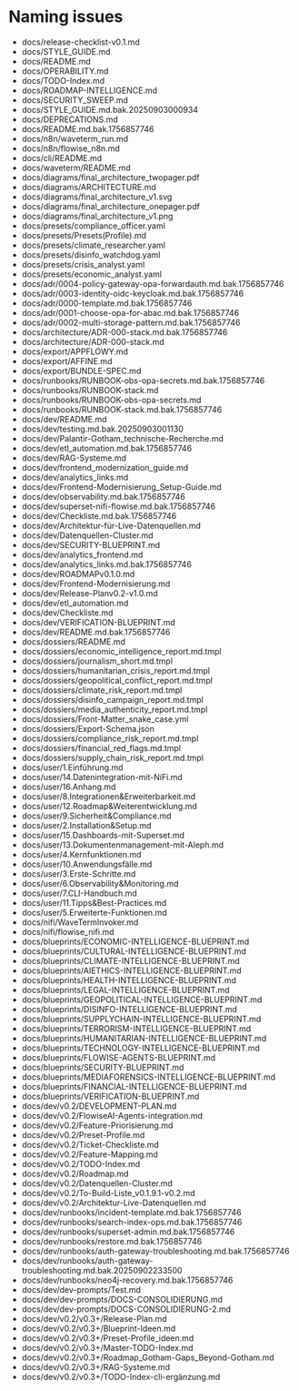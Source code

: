 # Naming issues


- docs/release-checklist-v0.1.md
- docs/STYLE_GUIDE.md
- docs/README.md
- docs/OPERABILITY.md
- docs/TODO-Index.md
- docs/ROADMAP-INTELLIGENCE.md
- docs/SECURITY_SWEEP.md
- docs/STYLE_GUIDE.md.bak.20250903000934
- docs/DEPRECATIONS.md
- docs/README.md.bak.1756857746
- docs/n8n/waveterm_run.md
- docs/n8n/flowise_n8n.md
- docs/cli/README.md
- docs/waveterm/README.md
- docs/diagrams/final_architecture_twopager.pdf
- docs/diagrams/ARCHITECTURE.md
- docs/diagrams/final_architecture_v1.svg
- docs/diagrams/final_architecture_onepager.pdf
- docs/diagrams/final_architecture_v1.png
- docs/presets/compliance_officer.yaml
- docs/presets/Presets(Profile).md
- docs/presets/climate_researcher.yaml
- docs/presets/disinfo_watchdog.yaml
- docs/presets/crisis_analyst.yaml
- docs/presets/economic_analyst.yaml
- docs/adr/0004-policy-gateway-opa-forwardauth.md.bak.1756857746
- docs/adr/0003-identity-oidc-keycloak.md.bak.1756857746
- docs/adr/0000-template.md.bak.1756857746
- docs/adr/0001-choose-opa-for-abac.md.bak.1756857746
- docs/adr/0002-multi-storage-pattern.md.bak.1756857746
- docs/architecture/ADR-000-stack.md.bak.1756857746
- docs/architecture/ADR-000-stack.md
- docs/export/APPFLOWY.md
- docs/export/AFFINE.md
- docs/export/BUNDLE-SPEC.md
- docs/runbooks/RUNBOOK-obs-opa-secrets.md.bak.1756857746
- docs/runbooks/RUNBOOK-stack.md
- docs/runbooks/RUNBOOK-obs-opa-secrets.md
- docs/runbooks/RUNBOOK-stack.md.bak.1756857746
- docs/dev/README.md
- docs/dev/testing.md.bak.20250903001130
- docs/dev/Palantir-Gotham_technische-Recherche.md
- docs/dev/etl_automation.md.bak.1756857746
- docs/dev/RAG-Systeme.md
- docs/dev/frontend_modernization_guide.md
- docs/dev/analytics_links.md
- docs/dev/Frontend-Modernisierung_Setup-Guide.md
- docs/dev/observability.md.bak.1756857746
- docs/dev/superset-nifi-flowise.md.bak.1756857746
- docs/dev/Checkliste.md.bak.1756857746
- docs/dev/Architektur-für-Live-Datenquellen.md
- docs/dev/Datenquellen-Cluster.md
- docs/dev/SECURITY-BLUEPRINT.md
- docs/dev/analytics_frontend.md
- docs/dev/analytics_links.md.bak.1756857746
- docs/dev/ROADMAPv0.1.0.md
- docs/dev/Frontend-Modernisierung.md
- docs/dev/Release-Planv0.2-v1.0.md
- docs/dev/etl_automation.md
- docs/dev/Checkliste.md
- docs/dev/VERIFICATION-BLUEPRINT.md
- docs/dev/README.md.bak.1756857746
- docs/dossiers/README.md
- docs/dossiers/economic_intelligence_report.md.tmpl
- docs/dossiers/journalism_short.md.tmpl
- docs/dossiers/humanitarian_crisis_report.md.tmpl
- docs/dossiers/geopolitical_conflict_report.md.tmpl
- docs/dossiers/climate_risk_report.md.tmpl
- docs/dossiers/disinfo_campaign_report.md.tmpl
- docs/dossiers/media_authenticity_report.md.tmpl
- docs/dossiers/Front-Matter_snake_case.yml
- docs/dossiers/Export-Schema.json
- docs/dossiers/compliance_risk_report.md.tmpl
- docs/dossiers/financial_red_flags.md.tmpl
- docs/dossiers/supply_chain_risk_report.md.tmpl
- docs/user/1.Einführung.md
- docs/user/14.Datenintegration-mit-NiFi.md
- docs/user/16.Anhang.md
- docs/user/8.Integrationen&Erweiterbarkeit.md
- docs/user/12.Roadmap&Weiterentwicklung.md
- docs/user/9.Sicherheit&Compliance.md
- docs/user/2.Installation&Setup.md
- docs/user/15.Dashboards-mit-Superset.md
- docs/user/13.Dokumentenmanagement-mit-Aleph.md
- docs/user/4.Kernfunktionen.md
- docs/user/10.Anwendungsfälle.md
- docs/user/3.Erste-Schritte.md
- docs/user/6.Observability&Monitoring.md
- docs/user/7.CLI-Handbuch.md
- docs/user/11.Tipps&Best-Practices.md
- docs/user/5.Erweiterte-Funktionen.md
- docs/nifi/WaveTermInvoker.md
- docs/nifi/flowise_nifi.md
- docs/blueprints/ECONOMIC-INTELLIGENCE-BLUEPRINT.md
- docs/blueprints/CULTURAL-INTELLIGENCE-BLUEPRINT.md
- docs/blueprints/CLIMATE-INTELLIGENCE-BLUEPRINT.md
- docs/blueprints/AIETHICS-INTELLIGENCE-BLUEPRINT.md
- docs/blueprints/HEALTH-INTELLIGENCE-BLUEPRINT.md
- docs/blueprints/LEGAL-INTELLIGENCE-BLUEPRINT.md
- docs/blueprints/GEOPOLITICAL-INTELLIGENCE-BLUEPRINT.md
- docs/blueprints/DISINFO-INTELLIGENCE-BLUEPRINT.md
- docs/blueprints/SUPPLYCHAIN-INTELLIGENCE-BLUEPRINT.md
- docs/blueprints/TERRORISM-INTELLIGENCE-BLUEPRINT.md
- docs/blueprints/HUMANITARIAN-INTELLIGENCE-BLUEPRINT.md
- docs/blueprints/TECHNOLOGY-INTELLIGENCE-BLUEPRINT.md
- docs/blueprints/FLOWISE-AGENTS-BLUEPRINT.md
- docs/blueprints/SECURITY-BLUEPRINT.md
- docs/blueprints/MEDIAFORENSICS-INTELLIGENCE-BLUEPRINT.md
- docs/blueprints/FINANCIAL-INTELLIGENCE-BLUEPRINT.md
- docs/blueprints/VERIFICATION-BLUEPRINT.md
- docs/dev/v0.2/DEVELOPMENT-PLAN.md
- docs/dev/v0.2/FlowiseAI-Agents-integration.md
- docs/dev/v0.2/Feature-Priorisierung.md
- docs/dev/v0.2/Preset-Profile.md
- docs/dev/v0.2/Ticket-Checkliste.md
- docs/dev/v0.2/Feature-Mapping.md
- docs/dev/v0.2/TODO-Index.md
- docs/dev/v0.2/Roadmap.md
- docs/dev/v0.2/Datenquellen-Cluster.md
- docs/dev/v0.2/To-Build-Liste_v0.1.9.1-v0.2.md
- docs/dev/v0.2/Architektur-Live-Datenquellen.md
- docs/dev/runbooks/incident-template.md.bak.1756857746
- docs/dev/runbooks/search-index-ops.md.bak.1756857746
- docs/dev/runbooks/superset-admin.md.bak.1756857746
- docs/dev/runbooks/restore.md.bak.1756857746
- docs/dev/runbooks/auth-gateway-troubleshooting.md.bak.1756857746
- docs/dev/runbooks/auth-gateway-troubleshooting.md.bak.20250902233500
- docs/dev/runbooks/neo4j-recovery.md.bak.1756857746
- docs/dev/dev-prompts/Test.md
- docs/dev/dev-prompts/DOCS-CONSOLIDIERUNG.md
- docs/dev/dev-prompts/DOCS-CONSOLIDIERUNG-2.md
- docs/dev/v0.2/v0.3+/Release-Plan.md
- docs/dev/v0.2/v0.3+/Blueprint-Ideen.md
- docs/dev/v0.2/v0.3+/Preset-Profile_ideen.md
- docs/dev/v0.2/v0.3+/Master-TODO-Index.md
- docs/dev/v0.2/v0.3+/Roadmap_Gotham-Gaps_Beyond-Gotham.md
- docs/dev/v0.2/v0.3+/RAG-Systeme.md
- docs/dev/v0.2/v0.3+/TODO-Index-cli-ergänzung.md
